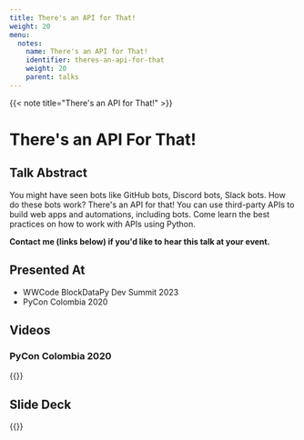 ```yaml
---
title: There's an API for That!
weight: 20
menu:
  notes:
    name: There's an API for That!
    identifier: theres-an-api-for-that
    weight: 20
    parent: talks
---
```


{{< note title="There's an API for That!" >}}

# There's an API For That!

## Talk Abstract

You might have seen bots like GitHub bots, Discord bots, Slack bots. How do these bots work? There's an API for that! You can use third-party APIs to build web apps and automations, including bots. Come learn the best practices on how to work with APIs using Python.

**Contact me (links below) if you'd like to hear this talk at your event.**

## Presented At

- WWCode BlockDataPy Dev Summit 2023
- PyCon Colombia 2020

## Videos

### PyCon Colombia 2020

{{<youtube Wmxnvg_CbPs>}}

## Slide Deck



<script defer class="speakerdeck-embed" data-id="c3b73804e3e64428adbc8e830fcc4b51" data-ratio="1.77777777777778" src="//speakerdeck.com/assets/embed.js"></script>

{{</note>}}